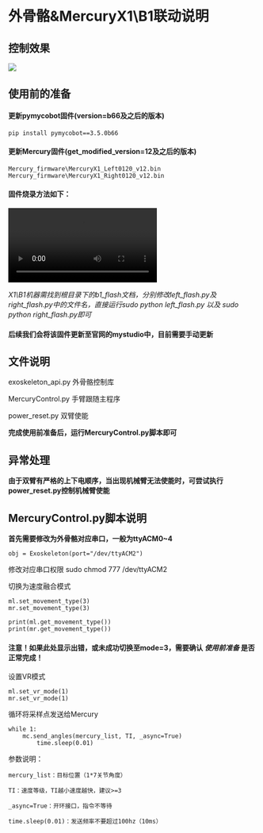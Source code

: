 # 外骨骼&MercuryX1\B1联动说明

## 控制效果
<img src="../resource\exoskeleton.gif">

## 使用前的准备

#### 更新pymycobot固件(version=b66及之后的版本)

	pip install pymycobot==3.5.0b66


#### 更新Mercury固件(get_modified_version=12及之后的版本)

	Mercury_firmware\MercuryX1_Left0120_v12.bin
	Mercury_firmware\MercuryX1_Right0120_v12.bin

#### 固件烧录方法如下：

<video controls src="../resource/MercuryA1固件烧录方法.mp4" title=""></video>

*X1\B1机器需找到根目录下的b1_flash文档，分别修改left_flash.py及right_flash.py中的文件名，直接运行sudo python left_flash.py 以及 sudo python right_flash.py即可*

#### 后续我们会将该固件更新至官网的mystudio中，目前需要手动更新

## 文件说明

exoskeleton_api.py 外骨骼控制库

MercuryControl.py 手臂跟随主程序

power_reset.py 双臂使能

**完成使用前准备后，运行MercuryControl.py脚本即可**

## 异常处理

**由于双臂有严格的上下电顺序，当出现机械臂无法使能时，可尝试执行power_reset.py控制机械臂使能**


## MercuryControl.py脚本说明

**首先需要修改为外骨骼对应串口，一般为ttyACM0~4**

	obj = Exoskeleton(port="/dev/ttyACM2")

修改对应串口权限
	sudo chmod 777 /dev/ttyACM2

切换为速度融合模式

	ml.set_movement_type(3)
	mr.set_movement_type(3)

	print(ml.get_movement_type())
	print(mr.get_movement_type())

#### 注意！如果此处显示出错，或未成功切换至mode=3，需要确认 *使用前准备* 是否正常完成！

设置VR模式

	ml.set_vr_mode(1)
	mr.set_vr_mode(1)

循环将采样点发送给Mercury

	while 1:
		mc.send_angles(mercury_list, TI, _async=True)
			time.sleep(0.01)

参数说明：	

	mercury_list：目标位置（1*7关节角度）

	TI：速度等级，TI越小速度越快，建议>=3

	_async=True：开环接口，指令不等待
	
	time.sleep(0.01)：发送频率不要超过100hz（10ms）

	
